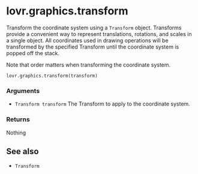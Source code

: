 <!--
category: reference
-->

lovr.graphics.transform
===

Transform the coordinate system using a `Transform` object.  Transforms provide a convenient way
to represent translations, rotations, and scales in a single object.  All coordinates used in
drawing operations will be transformed by the specified Transform until the coordinate system is
popped off the stack.

Note that order matters when transforming the coordinate system.

    lovr.graphics.transform(transform)

### Arguments

- `Transform transform` The Transform to apply to the coordinate system.

### Returns

Nothing

See also
---

- `Transform`
